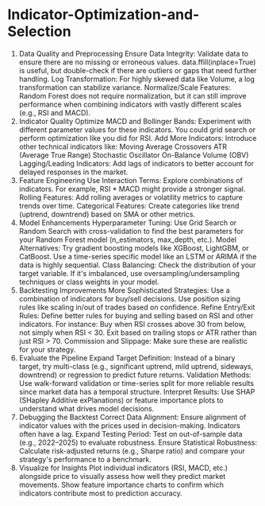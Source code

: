 # Indicator-Optimization-and-Selection

1. Data Quality and Preprocessing
Ensure Data Integrity: Validate data to ensure there are no missing or erroneous values. data.ffill(inplace=True) is useful, but double-check if there are outliers or gaps that need further handling.
Log Transformation: For highly skewed data like Volume, a log transformation can stabilize variance.
Normalize/Scale Features: Random Forest does not require normalization, but it can still improve performance when combining indicators with vastly different scales (e.g., RSI and MACD).
2. Indicator Quality
Optimize MACD and Bollinger Bands: Experiment with different parameter values for these indicators. You could grid search or perform optimization like you did for RSI.
Add More Indicators: Introduce other technical indicators like:
Moving Average Crossovers
ATR (Average True Range)
Stochastic Oscillator
On-Balance Volume (OBV)
Lagging/Leading Indicators: Add lags of indicators to better account for delayed responses in the market.
3. Feature Engineering
Use Interaction Terms: Explore combinations of indicators. For example, RSI * MACD might provide a stronger signal.
Rolling Features: Add rolling averages or volatility metrics to capture trends over time.
Categorical Features: Create categories like trend (uptrend, downtrend) based on SMA or other metrics.
4. Model Enhancements
Hyperparameter Tuning: Use Grid Search or Random Search with cross-validation to find the best parameters for your Random Forest model (n_estimators, max_depth, etc.).
Model Alternatives:
Try gradient boosting models like XGBoost, LightGBM, or CatBoost.
Use a time-series specific model like an LSTM or ARIMA if the data is highly sequential.
Class Balancing: Check the distribution of your target variable. If it's imbalanced, use oversampling/undersampling techniques or class weights in your model.
5. Backtesting Improvements
More Sophisticated Strategies:
Use a combination of indicators for buy/sell decisions.
Use position sizing rules like scaling in/out of trades based on confidence.
Refine Entry/Exit Rules: Define better rules for buying and selling based on RSI and other indicators. For instance:
Buy when RSI crosses above 30 from below, not simply when RSI < 30.
Exit based on trailing stops or ATR rather than just RSI > 70.
Commission and Slippage: Make sure these are realistic for your strategy.
6. Evaluate the Pipeline
Expand Target Definition: Instead of a binary target, try multi-class (e.g., significant uptrend, mild uptrend, sideways, downtrend) or regression to predict future returns.
Validation Methods: Use walk-forward validation or time-series split for more reliable results since market data has a temporal structure.
Interpret Results: Use SHAP (SHapley Additive exPlanations) or feature importance plots to understand what drives model decisions.
7. Debugging the Backtest
Correct Data Alignment: Ensure alignment of indicator values with the prices used in decision-making. Indicators often have a lag.
Expand Testing Period: Test on out-of-sample data (e.g., 2022–2025) to evaluate robustness.
Ensure Statistical Robustness: Calculate risk-adjusted returns (e.g., Sharpe ratio) and compare your strategy's performance to a benchmark.
8. Visualize for Insights
Plot individual indicators (RSI, MACD, etc.) alongside price to visually assess how well they predict market movements.
Show feature importance charts to confirm which indicators contribute most to prediction accuracy.
